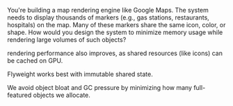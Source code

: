 You're building a map rendering engine like Google Maps. The system needs to display thousands of markers (e.g., gas stations, restaurants, hospitals) on the map. Many of these markers share the same icon, color, or shape. How would you design the system to minimize memory usage while rendering large volumes of such objects?

rendering performance also improves, as shared resources (like icons) can be cached on GPU.

Flyweight works best with immutable shared state.

We avoid object bloat and GC pressure by minimizing how many full-featured objects we allocate.